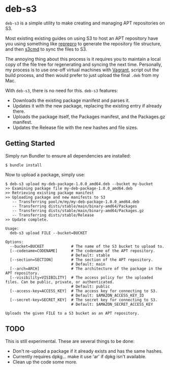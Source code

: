 # deb-s3

`deb-s3` is a simple utility to make creating and managing APT repositories on
S3.

Most existing existing guides on using S3 to host an APT repository have you
using something like [reprepro](http://mirrorer.alioth.debian.org/) to generate
the repository file structure, and then [s3cmd](http://s3tools.org/s3cmd) to
sync the files to S3.

The annoying thing about this process is it requires you to maintain a local
copy of the file tree for regenerating and syncing the next time. Personally,
my process is to use one-off virtual machines with [Vagrant](http://vagrantup.com),
script out the build process, and then would prefer to just upload the final
`.deb` from my Mac.

With `deb-s3`, there is no need for this. `deb-s3` features:

* Downloads the existing package manifest and parses it.
* Updates it with the new package, replacing the existing entry if already there.
* Uploads the package itself, the Packages manifest, and the Packages.gz manifest.
* Updates the Release file with the new hashes and file sizes.

## Getting Started

Simply run Bundler to ensure all dependencies are installed:

```console
$ bundle install
```

Now to upload a package, simply use:

```console
$ deb-s3 upload my-deb-package-1.0.0_amd64.deb --bucket my-bucket
>> Examining package file my-deb-package-1.0.0_amd64.deb
>> Retrieving existing package manifest
>> Uploading package and new manifests to S3
   -- Transferring pool/m/my/my-deb-package-1.0.0_amd64.deb
   -- Transferring dists/stable/main/binary-amd64/Packages
   -- Transferring dists/stable/main/binary-amd64/Packages.gz
   -- Transferring dists/stable/Release
>> Update complete.
```

```
Usage:
  deb-s3 upload FILE --bucket=BUCKET

Options:
  --bucket=BUCKET            # The name of the S3 bucket to upload to.
  [--codename=CODENAME]      # The codename of the APT repository.
                             # Default: stable
  [--section=SECTION]        # The section of the APT repository.
                             # Default: main
  [--arch=ARCH]              # The architecture of the package in the APT repository.
  [--visibility=VISIBILITY]  # The access policy for the uploaded files. Can be public, private, or authenticated.
                             # Default: public
  [--access-key=ACCESS_KEY]  # The access key for connecting to S3.
                             # Default: $AMAZON_ACCESS_KEY_ID
  [--secret-key=SECRET_KEY]  # The secret key for connecting to S3.
                             # Default: $AMAZON_SECRET_ACCESS_KEY

Uploads the given FILE to a S3 bucket as an APT repository.
```

## TODO

This is still experimental.  These are several things to be done:

* Don't re-upload a package if it already exists and has the same hashes.
* Currently requires dpkg... make it use 'ar' if dpkg isn't available.
* Clean up the code some more.
